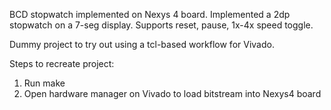 BCD stopwatch implemented on Nexys 4 board. Implemented a 2dp stopwatch on a 7-seg display.
Supports reset, pause, 1x-4x speed toggle.

Dummy project to try out using a tcl-based workflow for Vivado.

Steps to recreate project:
1. Run make
2. Open hardware manager on Vivado to load bitstream into Nexys4 board
